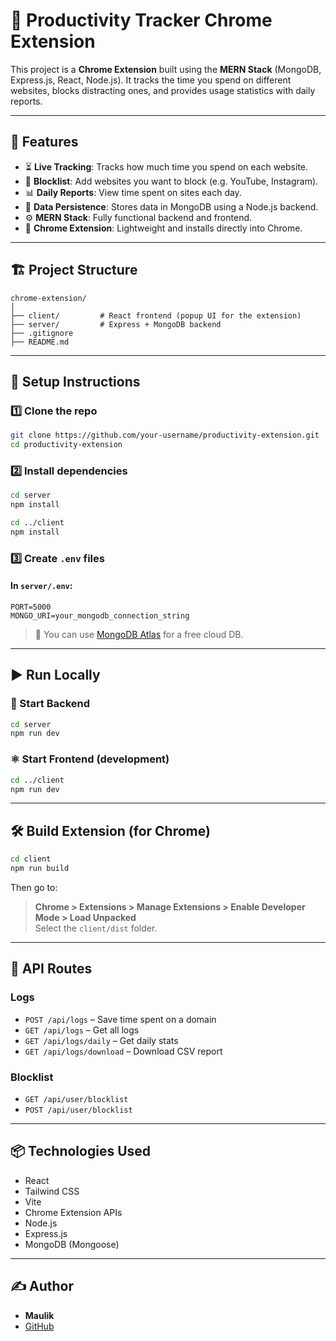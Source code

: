 # 🚀 Productivity Tracker Chrome Extension

This project is a **Chrome Extension** built using the **MERN Stack** (MongoDB, Express.js, React, Node.js). It tracks the time you spend on different websites, blocks distracting ones, and provides usage statistics with daily reports.

---

## 🧠 Features

- ⏳ **Live Tracking**: Tracks how much time you spend on each website.
- 🚫 **Blocklist**: Add websites you want to block (e.g. YouTube, Instagram).
- 📊 **Daily Reports**: View time spent on sites each day.
- 💾 **Data Persistence**: Stores data in MongoDB using a Node.js backend.
- ⚙️ **MERN Stack**: Fully functional backend and frontend.
- 🧩 **Chrome Extension**: Lightweight and installs directly into Chrome.

---

## 🏗️ Project Structure

```
chrome-extension/
│
├── client/         # React frontend (popup UI for the extension)
├── server/         # Express + MongoDB backend
├── .gitignore
├── README.md
```

---

## 🔧 Setup Instructions

### 1️⃣ Clone the repo
```bash
git clone https://github.com/your-username/productivity-extension.git
cd productivity-extension
```

### 2️⃣ Install dependencies
```bash
cd server
npm install

cd ../client
npm install
```

### 3️⃣ Create `.env` files

#### In `server/.env`:
```
PORT=5000
MONGO_URI=your_mongodb_connection_string
```

> 📝 You can use [MongoDB Atlas](https://www.mongodb.com/atlas/database) for a free cloud DB.

---

## ▶️ Run Locally

### 🔁 Start Backend
```bash
cd server
npm run dev
```

### ⚛️ Start Frontend (development)
```bash
cd ../client
npm run dev
```

---

## 🛠️ Build Extension (for Chrome)

```bash
cd client
npm run build
```

Then go to:

> **Chrome > Extensions > Manage Extensions > Enable Developer Mode > Load Unpacked**  
> Select the `client/dist` folder.

---

## 📂 API Routes

### Logs
- `POST /api/logs` – Save time spent on a domain
- `GET /api/logs` – Get all logs
- `GET /api/logs/daily` – Get daily stats
- `GET /api/logs/download` – Download CSV report

### Blocklist
- `GET /api/user/blocklist`
- `POST /api/user/blocklist`

---


## 📦 Technologies Used

- React
- Tailwind CSS
- Vite
- Chrome Extension APIs
- Node.js
- Express.js
- MongoDB (Mongoose)

---


## ✍️ Author

- **Maulik**
- [GitHub](https://github.com/maulikgupta27)
